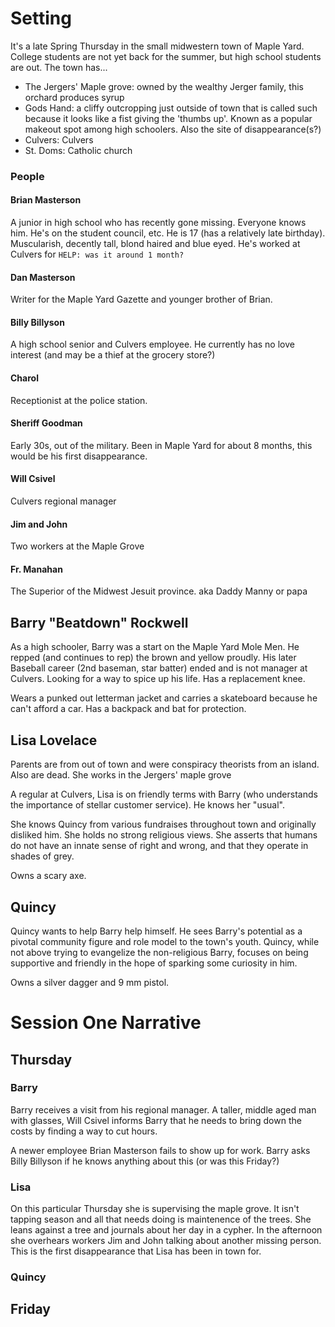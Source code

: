 

# Setting

It's a late Spring Thursday in the small midwestern town of Maple Yard. College students are not yet back for the summer, but high school students are out. The town has...
* The Jergers' Maple grove: owned by the wealthy Jerger family, this orchard produces syrup
* Gods Hand: a cliffy outcropping just outside of town that is called such because it looks like a fist giving the 'thumbs up'. Known as a popular makeout spot among high schoolers. Also the site of disappearance(s?)
* Culvers: Culvers
* St. Doms: Catholic church

### People

#### Brian Masterson
A junior in high school who has recently gone missing. Everyone knows him. He's on the student council, etc. He is 17 (has a relatively late birthday). Muscularish, decently tall, blond haired and blue eyed. He's worked at Culvers for `HELP: was it around 1 month?`
#### Dan Masterson
Writer for the Maple Yard Gazette and younger brother of Brian. 
#### Billy Billyson
A high school senior and Culvers employee. He currently has no love interest (and may be a thief at the grocery store?)
#### Charol
Receptionist at the police station.
#### Sheriff Goodman
Early 30s, out of the military. Been in Maple Yard for about 8 months, this would be his first disappearance.
#### Will Csivel
Culvers regional manager
#### Jim and John
Two workers at the Maple Grove
#### Fr. Manahan
The Superior of the Midwest Jesuit province. aka Daddy Manny or papa

## Barry "Beatdown" Rockwell

As a high schooler, Barry was a start on the Maple Yard Mole Men. He repped (and continues to rep) the brown and yellow proudly. 
His later Baseball career (2nd baseman, star batter) ended and is not manager at Culvers. Looking for a way to spice up his life.
Has a replacement knee. 

Wears a punked out letterman jacket and carries a skateboard because he can't afford a car. Has a backpack and bat for protection. 

## Lisa Lovelace
Parents are from out of town and were conspiracy theorists from an island. Also are dead. She works in the Jergers' maple grove

A regular at Culvers, Lisa is on friendly terms with Barry (who understands the importance of stellar customer service).
He knows her "usual". 

She knows Quincy from various fundraises throughout town and originally disliked him. She holds no strong religious views.
She asserts that humans do not have an innate sense of right and wrong, and that they operate in shades of grey. 

Owns a scary axe.

## Quincy

Quincy wants to help Barry help himself. He sees Barry's potential as a pivotal community figure and role model to the town's youth.
Quincy, while not above trying to evangelize the non-religious Barry, focuses on being supportive and friendly in the hope of sparking some curiosity in him. 

Owns a silver dagger and 9 mm pistol. 

# Session One Narrative

## Thursday

### Barry
Barry receives a visit from his regional manager.
A taller, middle aged man with glasses, Will Csivel informs Barry that he needs to bring down the costs by finding a way to cut hours.

A newer employee Brian Masterson fails to show up for work.
Barry asks Billy Billyson if he knows anything about this (or was this Friday?)

### Lisa

On this particular Thursday she is supervising the maple grove.
It isn't tapping season and all that needs doing is maintenence of the trees.
She leans against a tree and journals about her day in a cypher.
In the afternoon she overhears workers Jim and John talking about another missing person.
This is the first disappearance that Lisa has been in town for. 

### Quincy

## Friday
